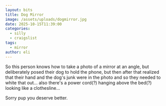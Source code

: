 ```yaml
---
layout: bits
title: Dog Mirror
image: /assets/uploads/dogmirror.jpg
date: 2025-10-15T11:39:00
categories:
  - silly
  - craigslist
tags:
  - mirror
author: eli
---
```

So this person knows how to take a photo of a mirror at an angle, but deliberately posed their dog to hold the phone, but then after that realized that their hand and the dog's junk were in the photo and so they needed to white that out... also there's a power cord(?) hanging above the bed(?) looking like a clothesline...

Sorry pup you deserve better.

